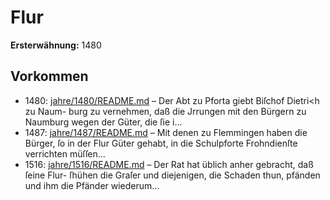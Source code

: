 # Flur

**Ersterwähnung:** 1480

## Vorkommen
- 1480: [jahre/1480/README.md](../jahre/1480/README.md) – Der Abt zu Pforta giebt Biſchof Dietri<h zu Naum-
burg zu vernehmen, daß die Jrrungen mit den Bürgern
zu Naumburg wegen der Güter, die ſie i...
- 1487: [jahre/1487/README.md](../jahre/1487/README.md) – Mit denen zu Flemmingen haben die Bürger, ſo in
der Flur Güter gehabt, in die Schulpforte Frohndienſte
verrichten müſſen...
- 1516: [jahre/1516/README.md](../jahre/1516/README.md) – Der Rat hat üblich anher gebracht, daß ſeine Flur-
ſhühen die Graſer und diejenigen, die Schaden thun,
pfänden und ihm die Pfänder wiederum...
